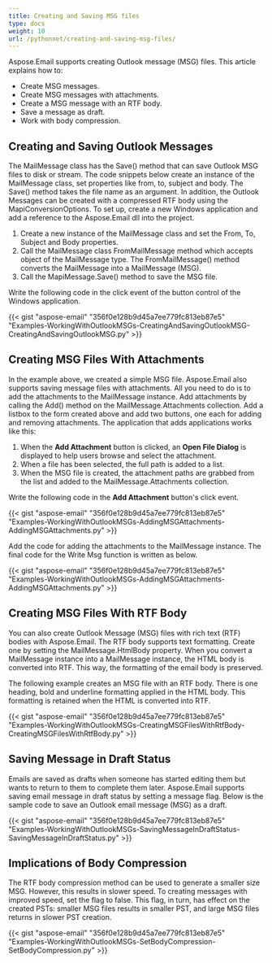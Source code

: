 ```yaml
---
title: Creating and Saving MSG files
type: docs
weight: 10
url: /pythonnet/creating-and-saving-msg-files/
---
```



Aspose.Email supports creating Outlook message (MSG) files. This article explains how to:

- Create MSG messages.
- Create MSG messages with attachments.
- Create a MSG message with an RTF body.
- Save a message as draft.
- Work with body compression.
## **Creating and Saving Outlook Messages**
The MailMessage class has the Save() method that can save Outlook MSG files to disk or stream. The code snippets below create an instance of the MailMessage class, set properties like from, to, subject and body. The Save() method takes the file name as an argument. In addition, the Outlook Messages can be created with a compressed RTF body using the MapiConversionOptions. To set up, create a new Windows application and add a reference to the Aspose.Email dll into the project.

1. Create a new instance of the MailMessage class and set the From, To, Subject and Body properties.
1. Call the MailMessage class FromMailMessage method which accepts object of the MailMessage type. The FromMailMessage() method converts the MailMessage into a MailMessage (MSG).
1. Call the MapiMessage.Save() method to save the MSG file.

Write the following code in the click event of the button control of the Windows application.



{{< gist "aspose-email" "356f0e128b9d45a7ee779fc813eb87e5" "Examples-WorkingWithOutlookMSGs-CreatingAndSavingOutlookMSG-CreatingAndSavingOutlookMSG.py" >}}
## **Creating MSG Files With Attachments**
In the example above, we created a simple MSG file. Aspose.Email also supports saving message files with attachments. All you need to do is to add the attachments to the MailMessage instance. Add attachments by calling the Add() method on the MailMessage.Attachments collection. Add a listbox to the form created above and add two buttons, one each for adding and removing attachments. The application that adds applications works like this:

1. When the **Add Attachment** button is clicked, an **Open File Dialog** is displayed to help users browse and select the attachment.
1. When a file has been selected, the full path is added to a list.
1. When the MSG file is created, the attachment paths are grabbed from the list and added to the MailMessage.Attachments collection.

Write the following code in the **Add Attachment** button's click event.



{{< gist "aspose-email" "356f0e128b9d45a7ee779fc813eb87e5" "Examples-WorkingWithOutlookMSGs-AddingMSGAttachments-AddingMSGAttachments.py" >}}

Add the code for adding the attachments to the MailMessage instance. The final code for the Write Msg function is written as below.

{{< gist "aspose-email" "356f0e128b9d45a7ee779fc813eb87e5" "Examples-WorkingWithOutlookMSGs-AddingMSGAttachments-AddingMSGAttachments.py" >}}


## **Creating MSG Files With RTF Body**
You can also create Outlook Message (MSG) files with rich text (RTF) bodies with Aspose.Email. The RTF body supports text formatting. Create one by setting the MailMessage.HtmlBody property. When you convert a MailMessage instance into a MailMessage instance, the HTML body is converted into RTF. This way, the formatting of the email body is preserved.

The following example creates an MSG file with an RTF body. There is one heading, bold and underline formatting applied in the HTML body. This formatting is retained when the HTML is converted into RTF.



{{< gist "aspose-email" "356f0e128b9d45a7ee779fc813eb87e5" "Examples-WorkingWithOutlookMSGs-CreatingMSGFilesWithRtfBody-CreatingMSGFilesWithRtfBody.py" >}}
## **Saving Message in Draft Status**
Emails are saved as drafts when someone has started editing them but wants to return to them to complete them later. Aspose.Email supports saving email message in draft status by setting a message flag. Below is the sample code to save an Outlook email message (MSG) as a draft.



{{< gist "aspose-email" "356f0e128b9d45a7ee779fc813eb87e5" "Examples-WorkingWithOutlookMSGs-SavingMessageInDraftStatus-SavingMessageInDraftStatus.py" >}}
## **Implications of Body Compression**
The RTF body compression method can be used to generate a smaller size MSG. However, this results in slower speed. To creating messages with improved speed, set the flag to false. This flag, in turn, has effect on the created PSTs: smaller MSG files results in smaller PST, and large MSG files returns in slower PST creation.



{{< gist "aspose-email" "356f0e128b9d45a7ee779fc813eb87e5" "Examples-WorkingWithOutlookMSGs-SetBodyCompression-SetBodyCompression.py" >}}



